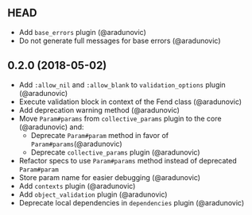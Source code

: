 ## HEAD

* Add `base_errors` plugin (@aradunovic)
* Do not generate full messages for base errors (@aradunovic)

## 0.2.0 (2018-05-02)

* Add `:allow_nil` and `:allow_blank` to `validation_options` plugin (@aradunovic)
* Execute validation block in context of the Fend class (@aradunovic)
* Add deprecation warning method (@aradunovic)
* Move `Param#params` from `collective_params` plugin to the core (@aradunovic) and:
    * Deprecate `Param#param` method in favor of `Param#params`(@aradunovic)
    * Deprecate `collective_params` plugin (@aradunovic)
* Refactor specs to use `Param#params` method instead of deprecated `Param#param`
* Store param name for easier debugging (@aradunovic)
* Add `contexts` plugin (@aradunovic)
* Add `object_validation` plugin (@aradunovic)
* Deprecate local dependencies in `dependencies` plugin (@aradunovic)
